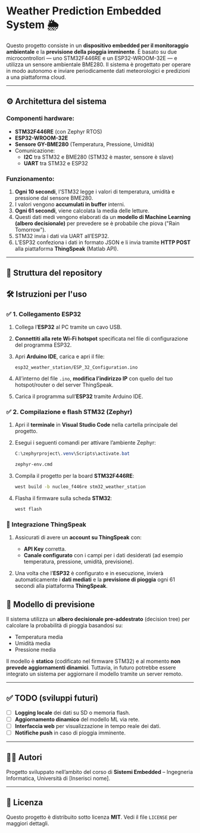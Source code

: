 # Weather Prediction Embedded System 🌦️

Questo progetto consiste in un **dispositivo embedded per il monitoraggio ambientale** e la **previsione della pioggia imminente**. È basato su due microcontrollori — uno STM32F446RE e un ESP32-WROOM-32E — e utilizza un sensore ambientale BME280. Il sistema è progettato per operare in modo autonomo e inviare periodicamente dati meteorologici e predizioni a una piattaforma cloud.

---

## ⚙️ Architettura del sistema

### Componenti hardware:

- **STM32F446RE** (con Zephyr RTOS)
- **ESP32-WROOM-32E**
- **Sensore GY-BME280** (Temperatura, Pressione, Umidità)
- Comunicazione:
  - **I2C** tra STM32 e BME280 (STM32 è master, sensore è slave)
  - **UART** tra STM32 e ESP32

### Funzionamento:

1. **Ogni 10 secondi**, l’STM32 legge i valori di temperatura, umidità e pressione dal sensore BME280.
2. I valori vengono **accumulati in buffer** interni.
3. **Ogni 61 secondi**, viene calcolata la media delle letture.
4. Questi dati medi vengono elaborati da un **modello di Machine Learning (albero decisionale)** per prevedere se è probabile che piova ("Rain Tomorrow").
5. STM32 invia i dati via UART all’ESP32.
6. L’ESP32 confeziona i dati in formato JSON e li invia tramite **HTTP POST** alla piattaforma **ThingSpeak** (Matlab API).

---

## 📂 Struttura del repository

## 🛠️ Istruzioni per l'uso

### ✅ 1. Collegamento ESP32

1. Collega l’**ESP32** al PC tramite un cavo USB.
2. **Connettiti alla rete Wi-Fi hotspot** specificata nel file di configurazione del programma ESP32.
3. Apri **Arduino IDE**, carica e apri il file:

    ```
    esp32_weather_station/ESP_32_Configuration.ino
    ```

4. All’interno del file `.ino`, **modifica l’indirizzo IP** con quello del tuo hotspot/router o del server ThingSpeak.
5. Carica il programma sull’**ESP32** tramite Arduino IDE.



### ✅ 2. Compilazione e flash STM32 (Zephyr)

1. Apri il **terminale** in **Visual Studio Code** nella cartella principale del progetto.
2. Esegui i seguenti comandi per attivare l’ambiente Zephyr:

    ```powershell
    C:\zephyrproject\.venv\Scripts\activate.bat
    ```

    ```bash
    zephyr-env.cmd
    ```

3. Compila il progetto per la board **STM32F446RE**:

    ```bash
    west build -b nucleo_f446re stm32_weather_station
    ```

4. Flasha il firmware sulla scheda **STM32**:

    ```bash
    west flash
    ```



### 📡 Integrazione ThingSpeak

1. Assicurati di avere un **account su ThingSpeak** con:
   - **API Key** corretta.
   - **Canale configurato** con i campi per i dati desiderati (ad esempio temperatura, pressione, umidità, previsione).

2. Una volta che l’**ESP32** è configurato e in esecuzione, invierà automaticamente i **dati mediati** e la **previsione di pioggia** ogni 61 secondi alla piattaforma **ThingSpeak**.


## 🤖 Modello di previsione

Il sistema utilizza un **albero decisionale pre-addestrato** (decision tree) per calcolare la probabilità di pioggia basandosi su:

- Temperatura media
- Umidità media
- Pressione media

Il modello è **statico** (codificato nel firmware STM32) e al momento **non prevede aggiornamenti dinamici**. Tuttavia, in futuro potrebbe essere integrato un sistema per aggiornare il modello tramite un server remoto.

---

## ✅ TODO (sviluppi futuri)

- [ ] **Logging locale** dei dati su SD o memoria flash.
- [ ] **Aggiornamento dinamico** del modello ML via rete.
- [ ] **Interfaccia web** per visualizzazione in tempo reale dei dati.
- [ ] **Notifiche push** in caso di pioggia imminente.

---

## 👨‍💻 Autori

Progetto sviluppato nell’ambito del corso di **Sistemi Embedded** – Ingegneria Informatica, Università di [Inserisci nome].

---

## 📝 Licenza

Questo progetto è distribuito sotto licenza **MIT**. Vedi il file `LICENSE` per maggiori dettagli.
